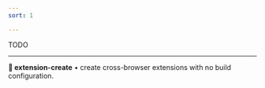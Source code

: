 ```yaml
---
sort: 1

---
```

TODO

---

**🧩 extension-create** • create cross-browser extensions with no build configuration.
